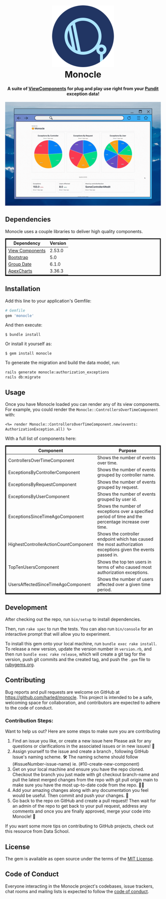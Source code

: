 
<h1 align="center">
  <br>
  <img src="monocle_logo.svg" alt="Monocle" width="200">
  <br>
  Monocle
  <br>
</h1>

<h4 align="center">

A suite of [ViewComponents](https://github.com/github/view_component) for plug and play use right from your [Pundit](https://github.com/varvet/pundit) exception data!

</h4>

<img src="monocle_dashboard.gif" alt="Monocle Dashboard">

## Dependencies
Monocle uses a couple libraries to deliver high quality components.
<table style="width: 100%; border: solid;">
  <thead>
    <tr>
      <th>Dependency</th>
      <th>Version</th>
    </tr>
  </thead>
  <tbody>
    <tr>
      <td><a href="https://github.com/ViewComponent/view_component">View Components</a></td>
      <td>2.53.0</td>
    </tr>
    <tr>
      <td><a href="https://getbootstrap.com/docs/5.0/getting-started/introduction/">Bootstrap</a></td>
      <td>5.0</td>
    </tr>
    <tr>
      <td><a href="https://github.com/ankane/groupdate">Group Date</a></td>
      <td>6.1.0</td>
    </tr>
    <tr>
      <td><a href="https://www.npmjs.com/package/apexcharts">ApexCharts</a></td>
      <td>3.36.3</td>
    </tr>
  </tbody>
</table>

## Installation

Add this line to your application's Gemfile:

```ruby
# Gemfile
gem 'monocle'
```

And then execute:

    $ bundle install

Or install it yourself as:

    $ gem install monocle

To generate the migration and build the data model, run:

```base
rails generate monocle:authorization_exceptions
rails db:migrate
```

## Usage
Once you have Monocle loaded you can render any of its view components. For example, you could render the `Monocle::ControllersOverTimeComponent` with:

```erb
<%= render Monocle::ControllersOverTimeComponent.new(events: AuthorizationException.all) %>
```

With a full list of components here:
<table style="width: 100%; border: solid;">
  <thead>
    <tr>
      <th>Component</th>
      <th>Purpose</th>
    </tr>
  </thead>
  <tbody>
    <tr>
      <td>ControllersOverTimeComponent</td>
      <td>Shows the number of events over time.</td>
    </tr>
    <tr>
      <td>ExceptionsByControllerComponent</td>
      <td>Shows the number of events grouped by controller name.</td>
    </tr>
    <tr>
      <td>ExceptionsByRequestComponent</td>
      <td>Shows the number of events grouped by request.</td>
    </tr>
    <tr>
      <td>ExceptionsByUserComponent</td>
      <td>Shows the number of events grouped by user id.</td>
    </tr>
    <tr>
      <td>ExceptionsSinceTimeAgoComponent</td>
      <td>Shows the number of exceptions over a specified period of time and the percentage increase over time.</td>
    </tr>
    <tr>
      <td>HighestControllerActionCountComponent</td>
      <td>Shows the controller endpoint which has caused the most authorization exceptions given the events passed in.</td>
    </tr>
    <tr>
      <td>TopTenUsersComponent</td>
      <td>Shows the top ten users in terms of who caused most authorization exceptions.</td>
    </tr>
    <tr>
      <td>UsersAffectedSinceTimeAgoComponent</td>
      <td>Shows the number of users affected over a given time period.</td>
    </tr>
  </tbody>
</table>

## Development

After checking out the repo, run `bin/setup` to install dependencies. 

Then, run `rake spec` to run the tests. You can also run `bin/console` for an interactive prompt that will allow you to experiment.

To install this gem onto your local machine, run `bundle exec rake install`. To release a new version, update the version number in `version.rb`, and then run `bundle exec rake release`, which will create a git tag for the version, push git commits and the created tag, and push the `.gem` file to [rubygems.org](https://rubygems.org).

## Contributing
Bug reports and pull requests are welcome on GitHub at https://github.com/harled/monocle. This project is intended to be a safe, welcoming space for collaboration, and contributors are expected to adhere to the code of conduct.

### Contribution Steps:

Want to help us out? Here are some steps to make sure you are contributing

1. Find an issue you like, or create a new issue here
Please ask for any questions or clarifications in the associated issues or in new issues! 🤔
2. Assign yourself to the issue and create a branch , following GitHub Issue's naming scheme. 🛠️
The naming scheme should follow (#issueNumber-issue-name) ie. (#10-create-new-component)
3. Get on your local machine and ensure you have the repo cloned. Checkout the branch you just made with git checkout branch-name and pull the latest merged changes from the repo with git pull origin main to make sure you have the most up-to-date code from the repo. 👩‍💻
4. Add your amazing changes along with any documentation you feel would be useful. Then commit and push your changes. 🌟
5. Go back to the repo on GitHub and create a pull request! Then wait for an admin of the repo to get back to your pull request, address any comments and once you are finally approved, merge your code into Monocle! 🎉

If you want some more tips on contributing to GitHub projects, check out this resource from Data School.

## License

The gem is available as open source under the terms of the [MIT License](https://opensource.org/licenses/MIT).

## Code of Conduct

Everyone interacting in the Monocle project's codebases, issue trackers, chat rooms and mailing lists is expected to follow the [code of conduct](https://github.com/harled/monocle/blob/main/README.md).
